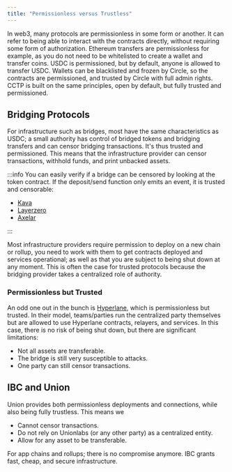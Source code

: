 ```yaml
---
title: "Permissionless versus Trustless"
---
```


In web3, many protocols are permissionless in some form or another. It can refer to being able to interact with the contracts directly, without requiring some form of authorization. Ethereum transfers are permissionless for example, as you do not need to be whitelisted to create a wallet and transfer coins. USDC is permissioned, but by default, anyone is allowed to transfer USDC. Wallets can be blacklisted and frozen by Circle, so the contracts are permissioned, and trusted by Circle with full admin rights. CCTP is built on the same principles, open by default, but fully trusted and permissioned.

## Bridging Protocols

For infrastructure such as bridges, most have the same characteristics as USDC; a small authority has control of bridged tokens and bridging transfers and can censor bridging transactions. It's thus trusted and permissioned. This means that the infrastructure provider can censor transactions, withhold funds, and print unbacked assets.

:::info
You can easily verify if a bridge can be censored by looking at the token contract. If the deposit/send function only emits an event, it is trusted and censorable:

- [Kava](https://github.com/Kava-Labs/kava-bridge/blob/3d88653f6c196a06d5b6f8abd5d03a679e0e030a/contract/contracts/Bridge.sol#L69)
- [Layerzero](https://github.com/LayerZero-Labs/wrapped-asset-bridge/blob/13c8582fc6492ff78966647c6ebd5913c192d602/contracts/WrappedTokenBridge.sol#L81)
- [Axelar](https://github.com/axelarnetwork/axelar-cgp-solidity/blob/9c7a260c848011f27d6e7ecb1cba88de79206ccc/contracts/AxelarGateway.sol#L103)

:::

Most infrastructure providers require permission to deploy on a new chain or rollup, you need to work with them to get contracts deployed and services operational; as well as that you are subject to being shut down at any moment. This is often the case for trusted protocols because the bridging provider takes a centralized role of authority.

### Permissionless but Trusted

An odd one out in the bunch is [Hyperlane](https://www.hyperlane.xyz/), which is permissionless but trusted. In their model, teams/parties run the centralized party themselves but are allowed to use Hyperlane contracts, relayers, and services. In this case, there is no risk of being shut down, but there are significant limitations:

- Not all assets are transferable.
- The bridge is still very susceptible to attacks.
- One party can still censor transactions.

## IBC and Union

Union provides both permissionless deployments and connections, while also being fully trustless. This means we

- Cannot censor transactions.
- Do not rely on Unionlabs (or any other party) as a centralized entity.
- Allow for any asset to be transferable.

For app chains and rollups; there is no compromise anymore. IBC grants fast, cheap, and secure infrastructure.
